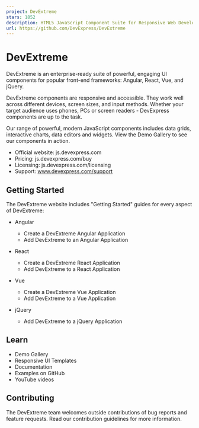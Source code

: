 ```yaml
---
project: DevExtreme
stars: 1852
description: HTML5 JavaScript Component Suite for Responsive Web Development
url: https://github.com/DevExpress/DevExtreme
---
```


DevExtreme
==========

DevExtreme is an enterprise-ready suite of powerful, engaging UI components for popular front-end frameworks: Angular, React, Vue, and jQuery.

DevExtreme components are responsive and accessible. They work well across different devices, screen sizes, and input methods. Whether your target audience uses phones, PCs or screen readers - DevExpress components are up to the task.

Our range of powerful, modern JavaScript components includes data grids, interactive charts, data editors and widgets. View the Demo Gallery to see our components in action.

-   Official website: js.devexpress.com
-   Pricing: js.devexpress.com/buy
-   Licensing: js.devexpress.com/licensing
-   Support: www.devexpress.com/support

Getting Started
---------------

The DevExtreme website includes "Getting Started" guides for every aspect of DevExtreme:

-   Angular
    
    -   Create a DevExtreme Angular Application
    -   Add DevExtreme to an Angular Application
-   React
    
    -   Create a DevExtreme React Application
    -   Add DevExtreme to a React Application
-   Vue
    
    -   Create a DevExtreme Vue Application
    -   Add DevExtreme to a Vue Application
-   jQuery
    
    -   Add DevExtreme to a jQuery Application

Learn
-----

-   Demo Gallery
-   Responsive UI Templates
-   Documentation
-   Examples on GitHub
-   YouTube videos

Contributing
------------

The DevExtreme team welcomes outside contributions of bug reports and feature requests. Read our contribution guidelines for more information.
